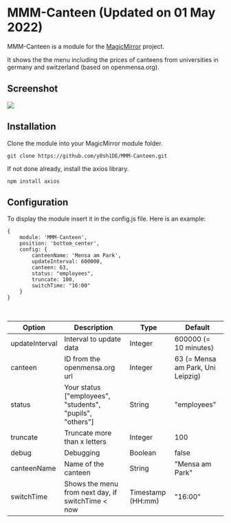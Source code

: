 # MMM-Canteen (Updated on 01 May 2022)

MMM-Canteen is a module for the [MagicMirror](https://github.com/MichMich/MagicMirror) project.

It shows the the menu including the prices of canteens from universities in germany and switzerland (based on openmensa.org).

## Screenshot
<img src="https://user-images.githubusercontent.com/9365668/72688206-351a1b00-3b05-11ea-8bf5-74f6f624dd7e.PNG"/>

## Installation
Clone the module into your MagicMirror module folder.
```
git clone https://github.com/y0sh1DE/MMM-Canteen.git

```
If not done already, install the axios library.
```
npm install axios

```

## Configuration
To display the module insert it in the config.js file. Here is an example:
```
{
    module: 'MMM-Canteen',
    position: 'bottom_center',
    config: {
        canteenName: 'Mensa am Park',
        updateInterval: 600000,     
        canteen: 63,                        
        status: "employees",               
        truncate: 100,                                      
        switchTime: "16:00"                
    }
}
```
<br>

| Option  | Description | Type | Default |
| ------- | --- | --- | --- |
| updateInterval | Interval to update data | Integer | 600000 (= 10 minutes) |
| canteen | ID from the openmensa.org url | Integer | 63 (= Mensa am Park, Uni Leipzig) |
| status | Your status ["employees", "students", "pupils", "others"] | String | "employees" |
| truncate | Truncate more than x letters   | Integer | 100 |
| debug | Debugging | Boolean | false |
| canteenName | Name of the canteen | String | "Mensa am Park" |
| switchTime | Shows the menu from next day, if switchTime < now | Timestamp (HH:mm) | "16:00" |
